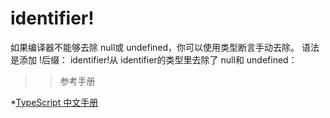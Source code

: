 # identifier!

如果编译器不能够去除 null或 undefined，你可以使用类型断言手动去除。 语法是添加 !后缀： identifier!从 identifier的类型里去除了 null和 undefined：


>> 参考手册

*[TypeScript 中文手册](https://typescript.bootcss.com/search/?q=%21)
